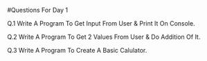 #Questions For Day 1

Q.1 Write A Program To Get Input From User & Print It On Console.

Q.2 Write A Program To Get 2 Values From User & Do Addition Of It.

Q.3 Write A Program To Create A Basic Calulator.
